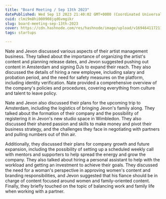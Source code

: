 ```yaml
---
title: "Board Meeting / Sep 13th 2023"
datePublished: Wed Sep 13 2023 21:40:02 GMT+0000 (Coordinated Universal Time)
cuid: clmi9m8hi000908jqd6vmgikr
slug: board-meeting-sep-13th-2023
cover: https://cdn.hashnode.com/res/hashnode/image/upload/v1694641172114/ec0734a8-a6c6-4d94-92b3-4dc847bbbc84.png
tags: startups

---
```


Nate and Jevon discussed various aspects of their artist management business. They talked about the importance of organizing the artist's content and planning release dates, and Jevon suggested pushing out content in Amsterdam and signing DJs to expand their reach. They also discussed the details of hiring a new employee, including salary and probation period, and the need for safety measures on the platform, including identity verification. Nate provided a comprehensive overview of the company's policies and procedures, covering everything from culture and talent to leave policy.

Nate and Jevon also discussed their plans for the upcoming trip to Amsterdam, including the logistics of bringing Jevon's family along. They talked about the formation of their company and the possibility of registering it in Jevon's new studio space in Wimbledon. They also discussed their shared passion and skills to make money and pivot their business strategy, and the challenges they face in negotiating with partners and pulling numbers out of thin air.

Additionally, they discussed their plans for company growth and future expansion, including the possibility of setting up a scheduled weekly call with mentors and supporters to help spread the energy and grow the company. They also talked about hiring a personal assistant to help with the workload and getting an investment to achieve their goals. They discussed the need for a woman's perspective in approving women's content and branding responsibilities, and Jevon suggested that his fiance should be in charge of content focused around women and family-oriented content. Finally, they briefly touched on the topic of balancing work and family life when working with a partner.